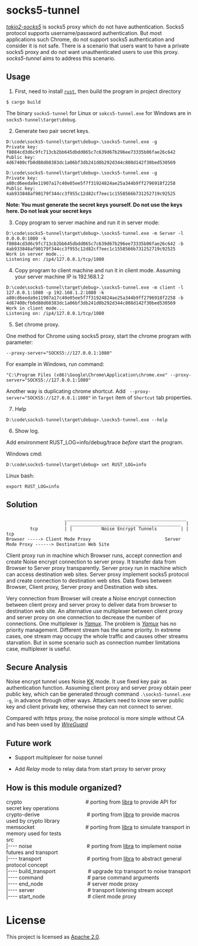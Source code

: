 # socks5-tunnel

[*tokio2-socks5*](https://github.com/klu-dev/tokio2-socks5) is socks5 proxy which do not have authentication. Socks5 protocol supports username/password authentication. But most applications such Chrome, do not support socks5 authentication and consider it is not safe. There is a scenario that users want to have a private socks5 proxy and do not want unauthenticated users to use this proxy. *socks5-tunnel* aims to address this scenario.

## Usage

1. First, need to install [`rust`](https://www.rust-lang.org/), then build the program in project directory

```
$ cargo build
```

The binary `socks5-tunnel` for Linux or `sokcs5-tunnel.exe` for Windows are in `socks5-tunnel\target\debug`.

2. Generate two pair secret keys. 

```
D:\code\socks5-tunnel\target\debug>.\socks5-tunnel.exe -g
Private key:
f8084cd3d6c9fc713cb2bb645dbdd065c7c639d67b296ee73335b06fae26c642
Public key:
4d67400cfb0d88d60383dc1a06bf3db241d0b292d344c808d142f30bed530569

D:\code\socks5-tunnel\target\debug>.\socks5-tunnel.exe -g
Private key:
a80cd6eeda9e11907a17c40e05ee5f7f31924824ae25a344b9ff2796918f2258
Public key:
4ab933848af90179f344cc3f955c12d82cf7eec1c1558566b731252719c92525
```

**Note: You must generate the secret keys yourself. Do not use the keys here. Do not leak your secret keys**

3. Copy program to server machine and run it in server mode:

```
D:\code\socks5-tunnel\target\debug>.\socks5-tunnel.exe -m Server -l 0.0.0.0:1080 -k f8084cd3d6c9fc713cb2bb645dbdd065c7c639d67b296ee73335b06fae26c642 -b 4ab933848af90179f344cc3f955c12d82cf7eec1c1558566b731252719c92525
Work in server mode...
Listening on: /ip4/127.0.0.1/tcp/1080
```

4. Copy program to client machine and run it in client mode. Assuming your server machine IP is 192.168.1.2

```
D:\code\socks5-tunnel\target\debug>.\socks5-tunnel.exe -m client -l 127.0.0.1:1080 -p 192.168.1.2:1080 -k a80cd6eeda9e11907a17c40e05ee5f7f31924824ae25a344b9ff2796918f2258 -b 4d67400cfb0d88d60383dc1a06bf3db241d0b292d344c808d142f30bed530569
Work in client mode...
Listening on: /ip4/127.0.0.1/tcp/1080
```

5. Set chrome proxy.

One method for Chrome using socks5 proxy, start the chrome program with parameter:

```
--proxy-server="SOCKS5://127.0.0.1:1080"
```

For example in Windows, run command:

```
"C:\Program Files (x86)\Google\Chrome\Application\chrome.exe" --proxy-server="SOCKS5://127.0.0.1:1080"
```

Another way is duplicating chrome shortcut. Add ` --proxy-server="SOCKS5://127.0.0.1:1080"` in `Target` item of `Shortcut` tab properties.

7. Help

```
D:\code\socks5-tunnel\target\debug>.\socks5-tunnel.exe --help
```

6. Show log.

Add environment RUST_LOG=info/debug/trace *before* start the program.

Windows cmd:

```
D:\code\socks5-tunnel\target\debug> set RUST_LOG=info
```

Linux bash:

```
export RUST_LOG=info
```

## Solution

```
                      ______________________________________________
                      | __________________________________________  |
         tcp          | |           Noise Encrypt Tunnels         | |          tcp
Browser -----> Client Mode Proxy                            Server Mode Proxy ------> Destination Web Site
```

Client proxy run in machine which Browser runs, accept connection and create Noise encrypt connection to server proxy.  It transfer data from Browser to Server proxy transparently. Server proxy run in machine which can access destination web sites. Server proxy implement socks5 protocol and create connection to destination web sites. Data flows between Browser, Client proxy, Server proxy and Destination web sites.

Very connection from Browser will create a Noise encrypt connection between client proxy and server proxy to deliver data from browser to destination web site. An alternative use multiplexer between client proxy and server proxy on one connection to decrease the number of connections. One multiplexer is [*Yamux*](https://github.com/hashicorp/yamux/blob/master/spec.md). The problem is [*Yamux*](https://github.com/hashicorp/yamux/blob/master/spec.md) has no priority management. Different stream has the same priority. In extreme cases, one stream may occupy the whole traffic and causes other streams starvation. But in some scenario such as connection number limitations case, multiplexer is useful.

## Secure Analysis

Noise encrypt tunnel uses Noise [KK](https://noiseexplorer.com/patterns/KK/) mode. It use fixed key pair as authentication function. Assuming client proxy and server proxy obtain peer public key, which can be generated through command `.\socks5-tunnel.exe -g`, in advance through other ways. Attackers need to know server public key and client private key, otherwise they can not connect to server.

Compared with https proxy, the noise protocol is more simple without CA and has been used by [*WireGuard*](https://www.wireguard.com/)

## Future work

* Support multiplexer for noise tunnel

* Add *Relay* mode to relay data from start proxy to server proxy

## How is this module organized?

crypto&emsp;&emsp;&emsp;&emsp;&emsp;&emsp;&emsp;&emsp;&emsp;&emsp;&emsp;&emsp; # porting from [libra](https://github.com/libra/libra) to provide API for secret key   operations  
crypto-derive &emsp;&emsp;&emsp;&emsp;&emsp;&emsp;&emsp;&emsp;&nbsp;&nbsp; # porting from [libra](https://github.com/libra/libra) to provide macros used by crypto library  
memsocket&emsp;&emsp;&emsp;&emsp;&emsp;&emsp;&emsp;&emsp;&emsp;&nbsp;&nbsp; # porting from [libra](https://github.com/libra/libra) to simulate transport  in memory used for tests  
src  
|---- noise&emsp;&emsp;&emsp;&emsp;&emsp;&emsp;&emsp;&emsp;&emsp;&emsp;&nbsp; # porting from [libra](https://github.com/libra/libra) to implement noise futures and transport  
|---- transport&emsp;&emsp;&emsp;&emsp;&emsp;&emsp;&emsp;&emsp;&nbsp;&nbsp; # porting from [libra](https://github.com/libra/libra) to abstract general protocol concept  
|---- build_transport&emsp;&emsp;&emsp;&emsp;&emsp;&emsp;&nbsp;# upgrade tcp transport to noise transport  
|---- command&emsp;&emsp;&emsp;&emsp;&emsp;&emsp;&emsp;&emsp;&nbsp;&nbsp;# parse command arguments  
|---- end_node&emsp;&emsp;&emsp;&emsp;&emsp;&emsp;&emsp;&emsp;&nbsp;&nbsp;# server mode proxy  
|---- server&emsp;&emsp;&emsp;&emsp;&emsp;&emsp;&emsp;&emsp;&emsp;&emsp;&nbsp;# transport listening stream accept  
|---- start_node&emsp;&emsp;&emsp;&emsp;&emsp;&emsp;&emsp;&emsp; # client mode proxy

# License

This project is licensed as [Apache 2.0](https://github.com/libra/libra/blob/master/LICENSE).

